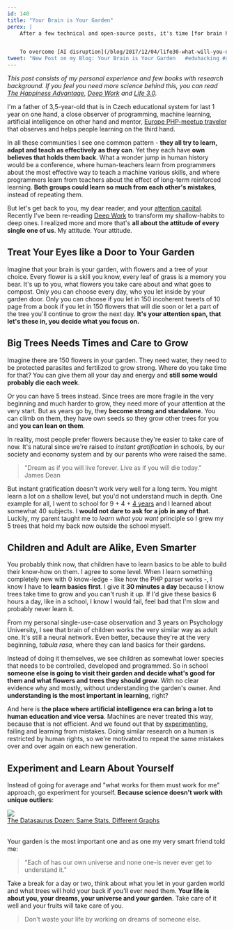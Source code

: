 ```yaml
---
id: 140
title: "Your Brain is Your Garden"
perex: |
    After a few technical and open-source posts, it's time [for brain hacking](/blog/2018/05/03/how-do-you-treat-your-own-first-ai/). Thanks to the recent boom of AI, neuroscience starts to overlap with human psychology. When it comes to learning methods, humans and computers are more alike than ever before.


    To overcome [AI disruption](/blog/2017/12/04/life30-what-will-you-do-when-ai-takes-over-the-world/), you'll be valuable by actually making AI or by hacking your brain to be super-adaptable and irreplaceable.
tweet: "New Post on my Blog: Your Brain is Your Garden   #eduhacking #ai #hi #learning "
---
```


*This post consists of my personal experience and few books with research background. If you feel you need more science behind this, you can read [The Happiness Advantage](https://www.amazon.com/gp/product/B00435DZ7S), [Deep Work](http://calnewport.com/books/deep-work) and [Life 3.0](https://www.amazon.com/Life-3-0-Being-Artificial-Intelligence-ebook-dp-B07474JB3Q/dp/B07474JB3Q).*

I'm a father of 3,5-year-old that is in Czech educational system for last 1 year on one hand, a close observer of programming, machine learning, artificial intelligence on other hand and mentor, [Europe PHP-meetup traveler](http://friendsofphp.org) that observes and helps people learning on the third hand.

In all these communities I see one common pattern - **they all try to learn, adapt and teach as effectively as they can**. Yet they each have **own believes that holds them back**. What a wonder  jump in human history would be a conference, where human-teachers learn from programmers about the most effective way to teach a machine various skills, and where programmers learn from teachers about the effect of long-term reinforced learning. **Both groups could learn so much from each other's mistakes**, instead of repeating them.

But let's get back to you, my dear reader, and your [attention capital](http://calnewport.com/blog/2017/11/30/on-the-complicated-economics-of-attention-capital). Recently I've been re-reading [Deep Work](/blog/2017/09/25/3-non-it-books-that-help-you-to-become-better-programmer/#deep-work-by-cal-newport) to transform my shallow-habits to deep ones. I realized more and more that's **all about the attitude of every single one of us**. My attitude. Your attitude.

## Treat Your Eyes like a Door to Your Garden

Imagine that your brain is your garden, with flowers and a tree of your choice. Every flower is a skill you know, every leaf of grass is a memory you bear. It's up to you, what flowers you take care about and what goes to compost. Only you can choose every day, who you let inside by your garden door.
Only you can choose if you let in 150 incoherent tweets of 10 page from a book if you let in 150 flowers that will die soon or let a part of the tree you'll continue to grow the next day. **It's your attention span, that let's these in, you decide what you focus on.**

## Big Trees Needs Times and Care to Grow

Imagine there are 150 flowers in your garden. They need water, they need to be protected parasites and fertilized to grow strong. Where do you take time for that? You can give them all your day and energy and **still some would probably die each week**.

Or you can have 5 trees instead. Since trees are more fragile in the very beginning and much harder to grow, they need more of your attention at the very start. But as years go by, they **become strong and standalone**. You can climb on them, they have own seeds so they grow other trees for you and **you can lean on them**.

In reality, most people prefer flowers because they're easier to take care of now. It's natural since we're raised to *instant gratification* in schools, by our society and economy system and by our parents who were raised the same.

<blockquote class="blockquote text-center">
    "Dream as if you will live forever. Live as if you will die today."
    <footer class="blockquote-footer">James Dean</footer>
</blockquote>

But instant gratification doesn't work very well for a long term. You might learn a lot on a shallow level, but you'd not understand much in depth. One example for all, I went to school for 9 + 4 + [4 years](/blog/2017/11/13/7-tips-you-should-know-before-going-to-university/) and I learned about somewhat 40 subjects. I **would not dare to ask for a job in any of that**. Luckily, my parent taught me to *learn what you want* principle so I grew my 5 trees that hold my back now outside the school myself.

## Children and Adult are Alike, Even Smarter

You probably think now, that children have to learn basics to be able to build their know-how on them. I agree to some level. When I learn something completely new with 0 know-ledge - like how the PHP parser works -, I know I have to **learn basics first**. I give it **30 minutes a day** because I know trees take time to grow and you can't rush it up. If I'd give these basics 6 hours a day, like in a school, I know I would fail, feel bad that I'm slow and probably never learn it.

From my personal single-use-case observation and 3 years on Psychology University, I see that brain of children works the very similar way as adult one. It's still a neural network. Even better, because they're at the very beginning, *tabula rasa*, where they can land basics for their gardens.

Instead of doing it themselves, we see children as somewhat lower species that needs to be controlled, developed and programmed. So in school **someone else is going to visit their garden and decide what's good for them and what flowers and trees they should grow**. With no clear evidence why and mostly, without understanding the garden's owner. And **understanding is the most important in learning**, right?

And here is **the place where artificial intelligence era can bring a lot to human education and vice versa**. Machines are never treated this way, because that is not efficient. And we found out that by [experimenting](/blog/2018/09/10/5-advices-i-would-love-to-get-before-starting-to-maintain-open-source/#5-don-t-take-advise-as-granted-experiment-for-yourself), failing and learning from mistakes. Doing similar research on a human is restricted by human rights, so we're motivated to repeat the same mistakes over and over again on each new generation.

## Experiment and Learn About Yourself

Instead of going for average and "what works for them must work for me" approach, go experiment for yourself. **Because science doesn't work with unique outliers**:

<div class="text-center">
    <img src="https://d2f99xq7vri1nk.cloudfront.net/AllDinosGrey_1.png">
    <br>
    <a href="https://www.autodeskresearch.com/publications/samestats">The Datasaurus Dozen: Same Stats, Different Graphs</a>
</div>

<br>

Your garden is the most important one and as one my very smart friend told me:

<blockquote class="blockquote text-center">
    "Each of has our own universe and none one-is never ever get to understand it."
</blockquote>

Take a break for a day or two, think about what you let in your garden world and what trees will hold your back if you'll ever need them. **Your life is about you, your dreams, your universe and your garden**. Take care of it well and your fruits will take care of you.

<blockquote class="blockquote text-center">
    Don't waste your life by working on dreams of someone else.
</blockquote>
